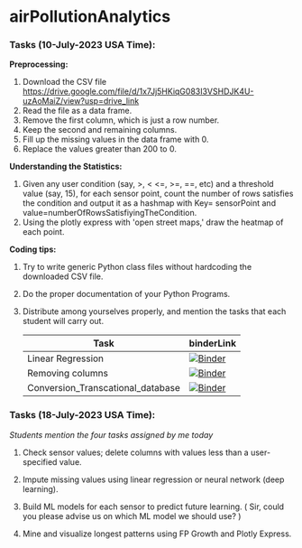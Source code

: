 # airPollutionAnalytics

### Tasks (10-July-2023 USA Time): 
__Preprocessing:__
   1. Download the CSV file https://drive.google.com/file/d/1x7Jj5HKiqG083I3VSHDJK4U-uzAoMaiZ/view?usp=drive_link
   2. Read the file as a data frame.
   3. Remove the first column, which is just a row number.
   4. Keep the second and remaining columns.
   5. Fill up the missing values in the data frame with 0.
   6. Replace the values greater than 200 to 0.

__Understanding the Statistics:__
   1. Given any user condition (say, >, < <=, >=, ==, etc) and a threshold value (say, 15), for each sensor point, count the number of rows satisfies the condition and output it as a hashmap with Key= sensorPoint and value=numberOfRowsSatisfiyingTheCondition.
   2. Using the plotly express with 'open street maps,' draw the heatmap of each point.

__Coding tips:__
1. Try to write generic Python class files without hardcoding the downloaded CSV file.
2. Do the proper documentation of your Python Programs.
3. Distribute among yourselves properly, and mention the tasks that each student will carry out.

    |Task                  | binderLink|
    |----------------------|-----|
    Linear Regression | [![Binder](https://mybinder.org/badge_logo.svg)](https://mybinder.org/v2/gh/UdayLab/airPollutionAnalytics/main?labpath=notebooks%2FLinear.ipynb)
   Removing columns | [![Binder](https://mybinder.org/badge_logo.svg)](https://mybinder.org/v2/gh/UdayLab/airPollutionAnalytics/main?labpath=notebooks%2FRemove_column.ipynb)
   Conversion_Transcational_database | [![Binder](https://mybinder.org/badge_logo.svg)](https://mybinder.org/v2/gh/UdayLab/airPollutionAnalytics/main?labpath=notebooks%2FConversion.ipynb)


### Tasks (18-July-2023 USA Time): 

_Students mention the four tasks assigned by me today_

1. Check sensor values; delete columns with values less than a user-specified value.
2. Impute missing values using linear regression or neural network (deep learning).
3. Build ML models for each sensor to predict future learning.
   ( Sir, could you please advise us on which ML model we should use? )
   
4. Mine and visualize longest patterns using FP Growth and Plotly Express.
